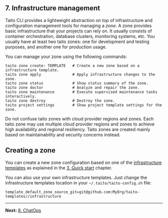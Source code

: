## 7. Infrastructure management

Taito CLI provides a lightweight abstraction on top of infrastructure and configuration management tools for managing a _zone_. A zone provides basic infrastructure that your projects can rely on. It usually consists of container orchestration, database clusters, monitoring systems, etc. You usually have at least two taito zones: one for development and testing purposes, and another one for production usage.

You can manage your zone using the following commands:

    taito zone create: TEMPLATE   # Create a new zone based on a infrastructure template.
    taito zone apply              # Apply infrastructure changes to the zone.
    taito zone status             # Show status summary of the zone.
    taito zone doctor             # Analyze and repair the zone.
    taito zone maintenance        # Execute supervised maintenance tasks interactively.
    taito zone destroy            # Destroy the zone.
    taito project settings        # Show project template settings for the zone.

Do not confuse taito zones with cloud provider regions and zones. Each taito zone may use multiple cloud provider regions and zones to achieve high availability and regional resiliency. Taito zones are created mainly based on maintainability and security concerns instead.

## Creating a zone

You can create a new zone configuration based on one of the [infrastructure templates](https://taitounited.github.io/taito-cli/templates#infrastructure-templates) as explained in the [3. Quick start](03-quick-start.md) chapter.

You can also use your own infrastructure templates. Just change the infrastructure templates location in your `~/.taito/taito-config.sh` file:

```
template_default_zone_source_git=git@github.com:MyOrg/taito-templates//infrastructure
```

---

**Next:** [8. ChatOps](08-chatops.md)

